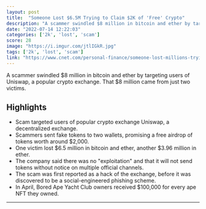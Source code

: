 ```yaml
---
layout: post
title:  "Someone Lost $6.5M Trying to Claim $2K of 'Free' Crypto"
description: "A scammer swindled $8 million in bitcoin and ether by targeting users of Uniswap, a popular crypto exchange. That $8 million came from just two victims."
date: "2022-07-14 12:22:03"
categories: ['2k', 'lost', 'scam']
score: 28
image: "https://i.imgur.com/jtlIGkR.jpg"
tags: ['2k', 'lost', 'scam']
link: "https://www.cnet.com/personal-finance/someone-lost-millions-trying-to-claim-2k-crypto-airdrop/"
---
```


A scammer swindled $8 million in bitcoin and ether by targeting users of Uniswap, a popular crypto exchange. That $8 million came from just two victims.

## Highlights

- Scam targeted users of popular crypto exchange Uniswap, a decentralized exchange.
- Scammers sent fake tokens to two wallets, promising a free airdrop of tokens worth around $2,000.
- One victim lost $6.5 million in bitcoin and ether, another $3.96 million in ether.
- The company said there was no "exploitation" and that it will not send tokens without notice on multiple official channels.
- The scam was first reported as a hack of the exchange, before it was discovered to be a social-engineered phishing scheme.
- In April, Bored Ape Yacht Club owners received $100,000 for every ape NFT they owned.

---

